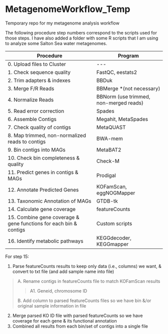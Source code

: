 # MetagenomeWorkflow_Temp
Temporary repo for my metagenome analysis workflow

The following procedure step numbers correspond to the scripts used for those steps. I have also added a folder with some R scripts that I am using to analyze some Salton Sea water metagenomes.

| Procedure    | Program |
| -------- | ------- |
| 0. Upload files to Cluster | --- |
| 1. Check sequence quality | FastQC, eestats2 |
| 2. Trim adapters & indexes | BBDuk |
| 3. Merge F/R Reads | BBMerge *(not necessary) |
| 4. Normalize Reads | BBNorm (use trimmed, non-merged reads) |
| 5. Read error correction | Spades |
| 6. Assemble Contigs | Megahit, MetaSpades |
| 7. Check quality of contigs | MetaQUAST |
| 8. Map trimmed, non-normalized reads to contigs | BWA-mem |
| 9. Bin contigs into MAGs | MetaBAT2 |
| 10. Check bin completeness & quality | Check-M |
| 11. Predict genes in contigs & MAGs | Prodigal |
| 12. Annotate Predicted Genes | KOFamScan, eggNOGMapper |
| 13. Taxonomic Annotation of MAGs | GTDB-tk |
| 14. Calculate gene coverage | featureCounts |
| 15. Combine gene coverage & gene functions for each bin & contigs | Custom scripts |
| 16. Identify metabolic pathways | KEGGdecoder, KEGGmapper |

For step 15:
1. Parse featureCounts results to keep only data (i.e., columns) we want, & convert to txt file (and add sample name into file)
> A. Rename contigs in featureCounts file to match KOFamScan results
> > A1. Geneid, chromosome ID
> 
> B. Add column to parsed featureCounts files so we have bin &/or original sample information in file
2. Merge parsed KO ID file with parsed featureCounts so we have coverage for each gene & its functional annotation
3. Combined all results from each bin/set of contigs into a single file

